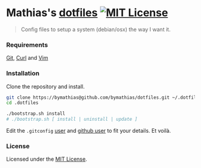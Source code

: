 # Mathias's [dotfiles][home-url] [![MIT License][license-badge]][license-url]

> Config files to setup a system (debian/osx) the way I want it.

### Requirements

[Git][git-url], [Curl][curl-url] and [Vim][vim-url]

### Installation

Clone the repository and install.

```sh
git clone https://bymathias@github.com/bymathias/dotfiles.git ~/.dotfiles
cd .dotfiles

./bootstrap.sh install
# ./bootstrap.sh [ install | uninstall | update ]
```

Edit the `.gitconfig` [user](https://github.com/bymathias/dotfiles/blob/master/git/.gitconfig#L1) and [github user](https://github.com/bymathias/dotfiles/blob/master/git/.gitconfig#L23) to fit your details. Et voilà.

### License

Licensed under the [MIT License][license-url].

<!-- Link Labels -->

[home-url]: https://github.com/bymathias/dotfiles

[license-badge]: http://img.shields.io/badge/license-MIT-blue.svg?style=flat-square
[license-url]:   https://github.com/bymathias/dotfiles/blob/master/LICENSE.md

[git-url]:    http://git-scm.com
[curl-url]:   http://curl.haxx.se
[nodejs-url]: https://nodejs.org
[vim-url]:    http://www.vim.org
